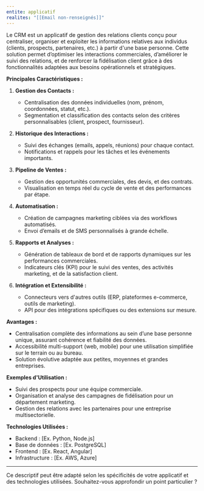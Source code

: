 ```yaml
---
entite: applicatif
realites: "[[Email non-renseignés]]"
---
```


Le CRM est un applicatif de gestion des relations clients conçu pour centraliser, organiser et exploiter les informations relatives aux individus (clients, prospects, partenaires, etc.) à partir d'une base personne. Cette solution permet d’optimiser les interactions commerciales, d’améliorer le suivi des relations, et de renforcer la fidélisation client grâce à des fonctionnalités adaptées aux besoins opérationnels et stratégiques.

**Principales Caractéristiques :**

1. **Gestion des Contacts :**
    
    - Centralisation des données individuelles (nom, prénom, coordonnées, statut, etc.).
    - Segmentation et classification des contacts selon des critères personnalisables (client, prospect, fournisseur).
2. **Historique des Interactions :**
    
    - Suivi des échanges (emails, appels, réunions) pour chaque contact.
    - Notifications et rappels pour les tâches et les événements importants.
3. **Pipeline de Ventes :**
    
    - Gestion des opportunités commerciales, des devis, et des contrats.
    - Visualisation en temps réel du cycle de vente et des performances par étape.
4. **Automatisation :**
    
    - Création de campagnes marketing ciblées via des workflows automatisés.
    - Envoi d’emails et de SMS personnalisés à grande échelle.
5. **Rapports et Analyses :**
    
    - Génération de tableaux de bord et de rapports dynamiques sur les performances commerciales.
    - Indicateurs clés (KPI) pour le suivi des ventes, des activités marketing, et de la satisfaction client.
6. **Intégration et Extensibilité :**
    
    - Connecteurs vers d'autres outils (ERP, plateformes e-commerce, outils de marketing).
    - API pour des intégrations spécifiques ou des extensions sur mesure.

**Avantages :**

- Centralisation complète des informations au sein d’une base personne unique, assurant cohérence et fiabilité des données.
- Accessibilité multi-support (web, mobile) pour une utilisation simplifiée sur le terrain ou au bureau.
- Solution évolutive adaptée aux petites, moyennes et grandes entreprises.

**Exemples d'Utilisation :**

- Suivi des prospects pour une équipe commerciale.
- Organisation et analyse des campagnes de fidélisation pour un département marketing.
- Gestion des relations avec les partenaires pour une entreprise multisectorielle.

**Technologies Utilisées :**

- Backend : [Ex. Python, Node.js]
- Base de données : [Ex. PostgreSQL]
- Frontend : [Ex. React, Angular]
- Infrastructure : [Ex. AWS, Azure]

---

Ce descriptif peut être adapté selon les spécificités de votre applicatif et des technologies utilisées. Souhaitez-vous approfondir un point particulier ?
